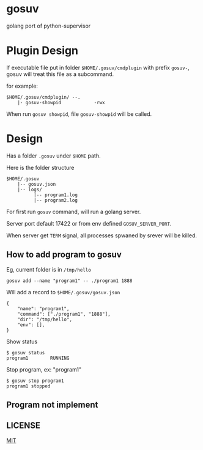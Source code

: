 # gosuv
golang port of python-supervisor

# Plugin Design

If executable file put in folder `$HOME/.gosuv/cmdplugin` with prefix `gosuv-`, gosuv will treat this file as a subcommand.

for example:

	$HOME/.gosuv/cmdplugin/ --.
		|- gosuv-showpid			-rwx

When run `gosuv showpid`, file `gosuv-showpid` will be called.

# Design

Has a folder `.gosuv` under `$HOME` path.

Here is the folder structure

	$HOME/.gosuv
		|-- gosuv.json
		|-- logs/
			  |-- program1.log
		      |-- program2.log

For first run `gosuv` command, will run a golang server.

Server port default 17422 or from env defined `GOSUV_SERVER_PORT`.

When server get `TERM` signal, all processes spwaned by srever will be killed.

## How to add program to gosuv
Eg, current folder is in `/tmp/hello`

	gosuv add --name "program1" -- ./program1 1888

Will add a record to `$HOME/.gosuv/gosuv.json`

	{
		"name": "program1",
		"command": ["./program1", "1888"],
		"dir": "/tmp/hello",
		"env": [],
	}

Show status

	$ gosuv status
	program1		RUNNING

Stop program, ex: "program1"

	$ gosuv stop program1
	program1 stopped

## Program not implement

## LICENSE
[MIT](LICENSE)
